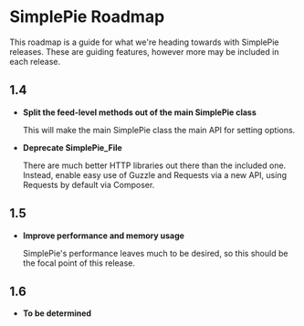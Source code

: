 # SimplePie Roadmap

This roadmap is a guide for what we're heading towards with SimplePie releases.
These are guiding features, however more may be included in each release.

## 1.4
* **Split the feed-level methods out of the main SimplePie class**

  This will make the main SimplePie class the main API for setting options.

* **Deprecate SimplePie_File**

  There are much better HTTP libraries out there than the included one. Instead,
  enable easy use of Guzzle and Requests via a new API, using Requests by
  default via Composer.

## 1.5
* **Improve performance and memory usage**

  SimplePie's performance leaves much to be desired, so this should be the focal
  point of this release.

## 1.6
* **To be determined**